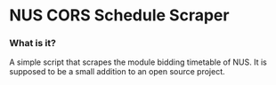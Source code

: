 NUS CORS Schedule Scraper
=========================

### What is it?
A simple script that scrapes the module bidding timetable of NUS. It is supposed to be a small addition to an open source project.
